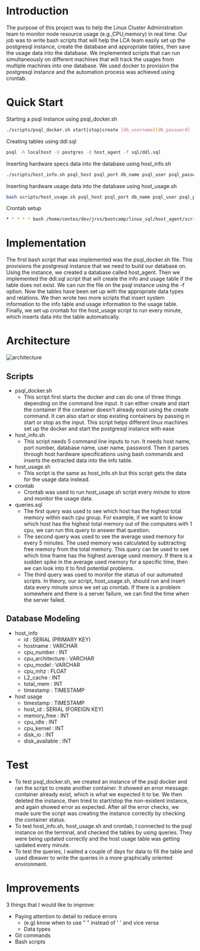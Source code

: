 # Introduction

The purpose of this project was to help 
the Linux Cluster Administration team to 
monitor node resource usage (e.g.,CPU,memory)
in real time. Our job was to write bash scripts that will
help the LCA team easily set up the postgresql instance, 
create the database and appropriate tables,
then save the usage data into the database. 
We implemented scripts that can run 
simultaneously on different machines that will
track the usages from multiple machines into 
one database. We used docker to provision the
postgresql instance and the automation process was achieved
using crontab. 

# Quick Start

Starting a psql instance using psql_docker.sh
```bash
./scripts/psql_docker.sh start|stop|create [db_username][db_password]

```
Creating tables using ddl.sql
```bash
psql -h localhost -U postgres -d host_agent -f sql/ddl.sql
```
Inserting hardware specs data into the database using host_info.sh
```bash
./scripts/host_info.sh psql_host psql_port db_name psql_user psql_password
```
Inserting hardware usage data into the database using host_usage.sh
```bash
bash scripts/host_usage.sh psql_host psql_port db_name psql_user psql_password

```
Crontab setup
```bash
* * * * * bash /home/centos/dev/jrvs/bootcamp/linux_sql/host_agent/scripts/host_usage.sh localhost 5432 host_agent postgres password > /tmp/host_usage.log
```
# Implementation

The first bash script that was implemented was the 
psql_docker.sh file. This provisions the postgresql instance
that we need to build our database on. Using the instance, we 
created a database called host_agent. Then we implemented
the ddl.sql script that will create the info and usage table if the table does not exist.
We can run the file on the psql instance using the -f option. Now the tables have been
set up with the appropriate data types and relations. We then wrote two more scripts that insert
system information to the info table and usage information to the usage table. Finally, we set up crontab 
for the host_usage script to run every minute, which inserts data into the table automatically.

# Architecture

![architecture](https://user-images.githubusercontent.com/91636946/151421004-f243b09c-8e28-42e5-8402-dc6008df3030.png)

## Scripts

- psql_docker.sh 
  - This script first starts the docker
  and can do one of three things depending on the command line input. It can either create and start the container
  if the container doesn't already exist using the create command. It can also start or stop existing
  containers by passing in start or stop as the input. This script helps different linux machines set 
  up the docker and start the postgresql instance with ease 
- host_info.sh 
  - This script needs 5 command line inputs to run. It needs host name,
port number, database name, user name, password. Then it parses through 
host hardware specifications using bash commands and inserts 
the extracted data into the info table.
- host_usage.sh  
  - This script is the same as host_info.sh but 
this script gets the data for the usage data instead. 
- crontab 
  - Crontab was used to run host_usage.sh script every minute
to store and monitor the usage data.
- queries.sql 
  - The first query was used to see which host has the highest
total memory within each cpu group. For example, if we want to know
which host has the highest total memory out of the computers with 1 cpu, we can run this
query to answer that question.
  - The second query was used to see the average used memory for every 5 minutes.
The used memory was calculated by subtracting free memory from the total memory.
This query can be used to see which time frame has the highest average used memory. 
If there is a sudden spike in the average used memory for a specific time, then we can 
look into it to find potential problems.
  - The third query was used to monitor the status of our automated scripts.
In theory, our script, host_usage.sh, should run and insert data every minute since we set up crontab.
If there is a problem somewhere and there is a server failure, we can find the time
when the server failed.

## Database Modeling

- host_info
  - id : SERIAL (PRIMARY KEY)
  - hostname : VARCHAR
  - cpu_number : INT
  - cpu_architecture : VARCHAR
  - cpu_model : VARCHAR
  - cpu_mhz : FLOAT
  - L2_cache : INT
  - total_mem : INT
  - timestamp : TIMESTAMP
- host usage
  - timestamp : TIMESTAMP
  - host_id : SERIAL (FOREIGN KEY)
  - memory_free : INT
  - cpu_idle : INT
  - cpu_kernel : INT
  - disk_io : INT
  - disk_available : INT

# Test

- To test psql_docker.sh, we created an instance 
of the psql docker and ran the script to create another container.
It showed an error message: container already exist, 
which is what we expected it to be. We then deleted the instance, 
then tried to start/stop the non-existent instance, and again showed 
error as expected. After all the error checks, we made sure the script was creating the instance correctly
by checking the container status.
- To test host_info.sh, host_usage.sh and crontab, I connected
to the psql instance on the terminal, and checked the tables
by using queries. They were being updated correctly and the host usage table
was getting updated every minute.
- To test the queries, I waited a couple of days for data to fill the table 
and used dbeaver to write the queries in a more graphically oriented environment.

# Improvements

3 things that I would like to improve:
- Paying attention to detail to reduce errors
  - (e.g) know when to use " " instead of ' ' and vice versa
  - Data types
- Git commands 
- Bash scripts


